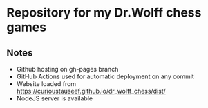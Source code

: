 # Repository for my Dr.Wolff chess games

## Notes

- Github hosting on gh-pages branch
- GitHub Actions used for automatic deployment on any commit
- Website loaded from https://curioustauseef.github.io/dr_wolff_chess/dist/
- NodeJS server is available
